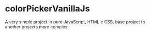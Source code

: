 # colorPickerVanillaJs
A very simple project in pure JavaScript, HTML e CSS, base project to another projects more complex.

